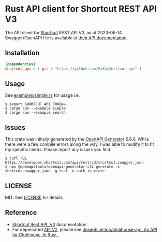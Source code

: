 # Rust API client for Shortcut REST API V3

The API client for [Shortcut](https://www.shortcut.com/) REST API V3, as of 2023-06-14. Swagger/OpenAPI file is available at [their API documentation](https://developer.shortcut.com/api/rest/v3#Swagger-OpenAPI-file).

## Installation

```toml
[dependencies]
shortcut_api = { git = "https://github.com/0x6b/shortcut-api" }
```

## Usage

See [examples/simple.rs](examples/simple.rs) for usage i.e.

```shell
$ export SHORTCUT_API_TOKEN=...
$ cargo run --example simple
$ cargo run --example search
```

## Issues

This crate was initially generated by the [OpenAPI Generator](https://openapi-generator.tech) 6.6.0. While there were a few compile errors along the way, I was able to modify it to fit my specific needs. Please report any issues you find.

```console
$ curl -OL https://developer.shortcut.com/api/rest/v3/shortcut.swagger.json
$ npx @openapitools/openapi-generator-cli generate -i shortcut.swagger.json -g rust -o path-to-crate
```

## LICENSE

MIT. See [LICENSE](LICENSE) for details.

## Reference

- [Shortcut Rest API, V3](https://developer.shortcut.com/api/rest/v3) documentation.
- For deprecated [API V2](https://developer.shortcut.com/api/rest/v2), please see
  [JosephLenton/clubhouse-api: An API for Clubhouse. In Rust.](https://github.com/JosephLenton/clubhouse-api).

